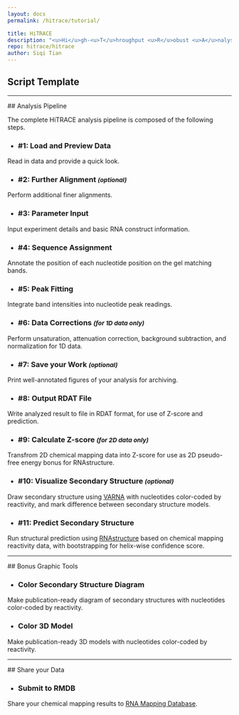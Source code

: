```yaml
---
layout: docs
permalink: /hitrace/tutorial/

title: HiTRACE
description: "<u>Hi</u>gh-<u>T</u>hroughput <u>R</u>obust <u>A</u>nalysis for <u>C</u>apillary <u>E</u>lectrophoresis"
repo: hitrace/hitrace
author: Siqi Tian
---
```


## Script Template


<hr/>
## Analysis Pipeline

The complete HiTRACE analysis pipeline is composed of the following steps.

* ### #1: Load and Preview Data
Read in data and provide a quick look.

* ### #2: Further Alignment <small>*(optional)*</small>
Perform additional finer alignments.

* ### #3: Parameter Input
Input experiment details and basic RNA construct information.

* ### #4: Sequence Assignment
Annotate the position of each nucleotide position on the gel matching bands.

* ### #5: Peak Fitting
Integrate band intensities into nucleotide peak readings.

* ### #6: Data Corrections <small>*(for 1D data only)*</small>
Perform unsaturation, attenuation correction, background subtraction, and normalization for 1D data.

* ### #7: Save your Work <small>*(optional)*</small>
Print well-annotated figures of your analysis for archiving.

* ### #8: Output RDAT File
Write analyzed result to file in RDAT format, for use of Z-score and prediction.

* ### #9: Calculate Z-score <small>*(for 2D data only)*</small>
Transfrom 2D chemical mapping data into Z-score for use as 2D pseudo-free energy bonus for RNAstructure.

* ### #10: Visualize Secondary Structure <small>*(optional)*</small>
Draw secondary structure using [VARNA](http://varna.lri.fr/) with nucleotides color-coded by reactivity, and mark difference between secondary structure models.

* ### #11: Predict Secondary Structure
Run structural prediction using [RNAstructure](http://rna.urmc.rochester.edu/RNAstructure.html) based on chemical mapping reactivity data, with bootstrapping for helix-wise confidence score.

<hr/>
## Bonus Graphic Tools

* ### Color Secondary Structure Diagram
Make publication-ready diagram of secondary structures with nucleotides color-coded by reactivity.

* ### Color 3D Model
Make publication-ready 3D models with nucleotides color-coded by reactivity.

<hr/>
## Share your Data

* ### Submit to RMDB
Share your chemical mapping results to [RNA Mapping Database](https://rmdb.stanford.edu).

